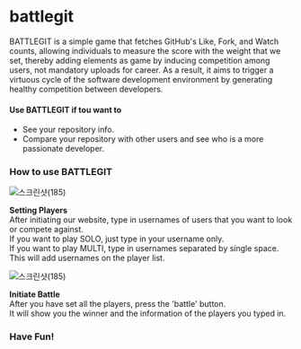 # battlegit

BATTLEGIT is a simple game that fetches GitHub's Like, Fork, and Watch counts, allowing individuals to measure the score with the weight that we set, thereby adding elements as game by inducing competition among users, not mandatory uploads for career. As a result, it aims to trigger a virtuous cycle of the software development environment by generating healthy competition between developers.

#### Use BATTLEGIT if tou want to
* See your repository info.
* Compare your repository with other users and see who is a more passionate developer.

### How to use BATTLEGIT
![스크린샷(185)](https://user-images.githubusercontent.com/90498337/169689353-460c080f-6a25-4eea-967e-ab7d0002c2d5.png)

**Setting Players**     
After initiating our website, type in usernames of users that you want to look or compete against.  
If you want to play SOLO, just type in your username only.      
If you want to play MULTI, type in usernames separated by single space.       
This will add usernames on the player list.


![스크린샷(185)](https://user-images.githubusercontent.com/90498337/169689956-462aef38-0e31-4b5f-ba18-bf4f26ce7df6.png)

**Initiate Battle**  
After you have set all the players, press the 'battle' button.  
It will show you the winner and the information of the players you typed in.

### Have Fun!
